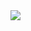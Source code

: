 <!--### Hi there 👋-->
<!--<img src="https://www.codewars.com/users/Losina24/badges/large" styles="margin: 0 auto;">-->
<img align="center" src="https://i.imgur.com/Uujriip.gif">

<!--
**Losina24/Losina24** is a ✨ _special_ ✨ repository because its `README.md` (this file) appears on your GitHub profile.

Here are some ideas to get you started:

- 🔭 I’m currently working on ...
- 🌱 I’m currently learning ...
- 👯 I’m looking to collaborate on ...
- 🤔 I’m looking for help with ...
- 💬 Ask me about ...
- 📫 How to reach me: ...
- 😄 Pronouns: ...
- ⚡ Fun fact: ...
-->
